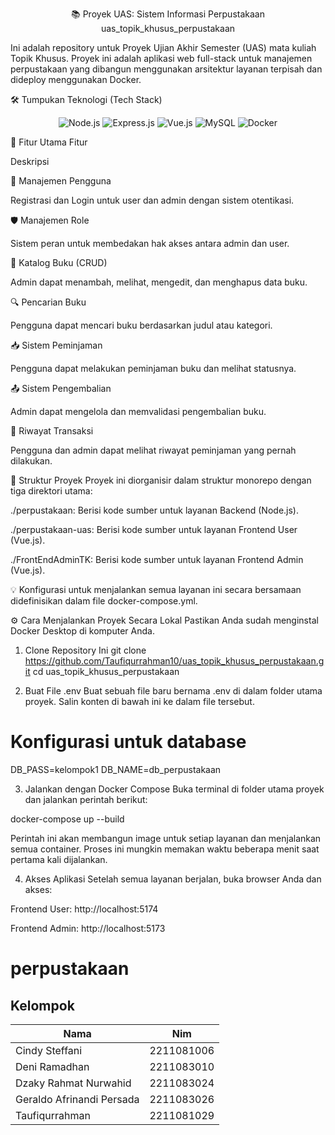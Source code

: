 <div align="center">

📚 Proyek UAS: Sistem Informasi Perpustakaan
uas_topik_khusus_perpustakaan

</div>

Ini adalah repository untuk Proyek Ujian Akhir Semester (UAS) mata kuliah Topik Khusus. Proyek ini adalah aplikasi web full-stack untuk manajemen perpustakaan yang dibangun menggunakan arsitektur layanan terpisah dan dideploy menggunakan Docker.

🛠️ Tumpukan Teknologi (Tech Stack)
<p align="center">
<img src="https://img.shields.io/badge/Node.js-339933?style=for-the-badge&logo=nodedotjs&logoColor=white" alt="Node.js">
<img src="https://img.shields.io/badge/Express.js-000000?style=for-the-badge&logo=express&logoColor=white" alt="Express.js">
<img src="https://img.shields.io/badge/Vue.js-35495E?style=for-the-badge&logo=vuedotjs&logoColor=61DAFB" alt="Vue.js">
<img src="https://img.shields.io/badge/MySQL-4479A1?style=for-the-badge&logo=mysql&logoColor=white" alt="MySQL">
<img src="https://img.shields.io/badge/Docker-2496ED?style=for-the-badge&logo=docker&logoColor=white" alt="Docker">
</p>

🚀 Fitur Utama
Fitur

Deskripsi

👤 Manajemen Pengguna

Registrasi dan Login untuk user dan admin dengan sistem otentikasi.

🛡️ Manajemen Role

Sistem peran untuk membedakan hak akses antara admin dan user.

📖 Katalog Buku (CRUD)

Admin dapat menambah, melihat, mengedit, dan menghapus data buku.

🔍 Pencarian Buku

Pengguna dapat mencari buku berdasarkan judul atau kategori.

📥 Sistem Peminjaman

Pengguna dapat melakukan peminjaman buku dan melihat statusnya.

📤 Sistem Pengembalian

Admin dapat mengelola dan memvalidasi pengembalian buku.

📜 Riwayat Transaksi

Pengguna dan admin dapat melihat riwayat peminjaman yang pernah dilakukan.

📁 Struktur Proyek
Proyek ini diorganisir dalam struktur monorepo dengan tiga direktori utama:

./perpustakaan: Berisi kode sumber untuk layanan Backend (Node.js).

./perpustakaan-uas: Berisi kode sumber untuk layanan Frontend User (Vue.js).

./FrontEndAdminTK: Berisi kode sumber untuk layanan Frontend Admin (Vue.js).

💡 Konfigurasi untuk menjalankan semua layanan ini secara bersamaan didefinisikan dalam file docker-compose.yml.

⚙️ Cara Menjalankan Proyek Secara Lokal
Pastikan Anda sudah menginstal Docker Desktop di komputer Anda.

1. Clone Repository Ini
git clone https://github.com/Taufiqurrahman10/uas_topik_khusus_perpustakaan.git
cd uas_topik_khusus_perpustakaan

2. Buat File .env
Buat sebuah file baru bernama .env di dalam folder utama proyek. Salin konten di bawah ini ke dalam file tersebut.

# Konfigurasi untuk database
DB_PASS=kelompok1
DB_NAME=db_perpustakaan

3. Jalankan dengan Docker Compose
Buka terminal di folder utama proyek dan jalankan perintah berikut:

docker-compose up --build

Perintah ini akan membangun image untuk setiap layanan dan menjalankan semua container. Proses ini mungkin memakan waktu beberapa menit saat pertama kali dijalankan.

4. Akses Aplikasi
Setelah semua layanan berjalan, buka browser Anda dan akses:

Frontend User: http://localhost:5174

Frontend Admin: http://localhost:5173

# perpustakaan

## Kelompok
| Nama     | Nim                          |
|----------------|-------------------------------|
| Cindy Steffani    | 2211081006              |
| Deni Ramadhan    | 2211083010             |
| Dzaky Rahmat Nurwahid    | 2211083024              |
| Geraldo Afrinandi Persada    | 2211083026              |
| Taufiqurrahman    | 2211081029   |
